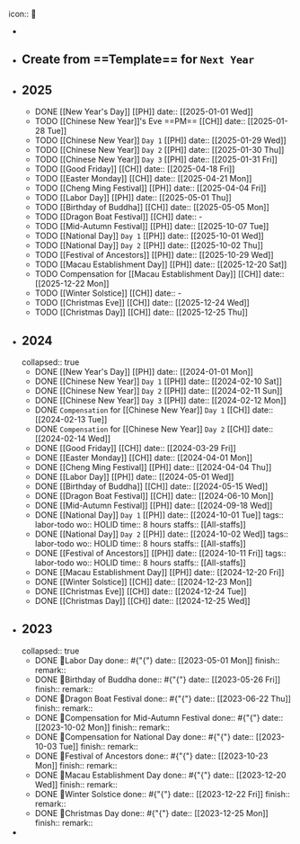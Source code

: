 icon:: 🔆

-
- ## Create from ==Template== for `Next Year`
- ## 2025
	- DONE [[New Year's Day]] [[PH]]
	  date:: [[2025-01-01 Wed]]
	- TODO [[Chinese New Year]]'s Eve ==PM== [[CH]] 
	  date:: [[2025-01-28 Tue]]
	- TODO [[Chinese New Year]] `Day 1` [[PH]] 
	  date:: [[2025-01-29 Wed]]
	- TODO [[Chinese New Year]] `Day 2` [[PH]] 
	  date:: [[2025-01-30 Thu]]
	- TODO [[Chinese New Year]] `Day 3` [[PH]] 
	  date:: [[2025-01-31 Fri]]
	- TODO [[Good Friday]] [[CH]]
	  date:: [[2025-04-18 Fri]]
	- TODO [[Easter Monday]] [[CH]]
	  date:: [[2025-04-21 Mon]]
	- TODO [[Cheng Ming Festival]] [[PH]]
	  date:: [[2025-04-04 Fri]]
	- TODO [[Labor Day]] [[PH]]
	  date:: [[2025-05-01 Thu]]
	- TODO [[Birthday of Buddha]] [[CH]]
	  date:: [[2025-05-05 Mon]]
	- TODO [[Dragon Boat Festival]] [[CH]]
	  date:: -
	- TODO [[Mid-Autumn Festival]] [[PH]]
	  date:: [[2025-10-07 Tue]]
	- TODO [[National Day]] `Day 1` [[PH]]
	  date:: [[2025-10-01 Wed]]
	- TODO [[National Day]] `Day 2` [[PH]]
	  date:: [[2025-10-02 Thu]]
	- TODO [[Festival of Ancestors]] [[PH]]
	  date:: [[2025-10-29 Wed]]
	- TODO [[Macau Establishment Day]] [[PH]]
	  date:: [[2025-12-20 Sat]]
	- TODO Compensation for [[Macau Establishment Day]] [[CH]]
	  date:: [[2025-12-22 Mon]]
	- TODO [[Winter Solstice]] [[CH]]
	  date:: -
	- TODO [[Christmas Eve]] [[CH]]
	  date:: [[2025-12-24 Wed]]
	- TODO [[Christmas Day]] [[CH]]
	  date:: [[2025-12-25 Thu]]
- ## 2024
  collapsed:: true
	- DONE [[New Year's Day]] [[PH]]
	  date:: [[2024-01-01 Mon]]
	- DONE [[Chinese New Year]] `Day 1` [[PH]] 
	  date:: [[2024-02-10 Sat]]
	- DONE [[Chinese New Year]] `Day 2` [[PH]] 
	  date:: [[2024-02-11 Sun]]
	- DONE [[Chinese New Year]] `Day 3` [[PH]] 
	  date:: [[2024-02-12 Mon]]
	- DONE `Compensation` for [[Chinese New Year]] `Day 1` [[CH]]
	  date:: [[2024-02-13 Tue]]
	- DONE `Compensation` for [[Chinese New Year]] `Day 2` [[CH]]
	  date:: [[2024-02-14 Wed]]
	- DONE [[Good Friday]] [[CH]]
	  date:: [[2024-03-29 Fri]]
	- DONE [[Easter Monday]] [[CH]]
	  date:: [[2024-04-01 Mon]]
	- DONE [[Cheng Ming Festival]] [[PH]]
	  date:: [[2024-04-04 Thu]]
	- DONE [[Labor Day]] [[PH]]
	  date:: [[2024-05-01 Wed]]
	- DONE [[Birthday of Buddha]] [[CH]]
	  date:: [[2024-05-15 Wed]]
	- DONE [[Dragon Boat Festival]] [[CH]]
	  date:: [[2024-06-10 Mon]]
	- DONE [[Mid-Autumn Festival]] [[PH]]
	  date:: [[2024-09-18 Wed]]
	- DONE [[National Day]] `Day 1` [[PH]]
	  date:: [[2024-10-01 Tue]]
	  tags:: labor-todo
	  wo:: HOLID
	  time:: 8 hours
	  staffs:: [[All-staffs]]
	- DONE [[National Day]] `Day 2` [[PH]]
	  date:: [[2024-10-02 Wed]]
	  tags:: labor-todo
	  wo:: HOLID
	  time:: 8 hours
	  staffs:: [[All-staffs]]
	- DONE [[Festival of Ancestors]] [[PH]]
	  date:: [[2024-10-11 Fri]]
	  tags:: labor-todo
	  wo:: HOLID
	  time:: 8 hours
	  staffs:: [[All-staffs]]
	- DONE [[Macau Establishment Day]] [[PH]]
	  date:: [[2024-12-20 Fri]]
	- DONE [[Winter Solstice]] [[CH]]
	  date:: [[2024-12-23 Mon]]
	- DONE [[Christmas Eve]] [[CH]]
	  date:: [[2024-12-24 Tue]]
	- DONE [[Christmas Day]] [[CH]]
	  date:: [[2024-12-25 Wed]]
- ## 2023
  collapsed:: true
	- DONE 🔆Labor Day
	  done:: #{"{"}
	  date:: [[2023-05-01 Mon]] 
	  finish::
	  remark::
	- DONE 🔆Birthday of Buddha
	  done:: #{"{"}
	  date:: [[2023-05-26 Fri]] 
	  finish::
	  remark::
	- DONE 🔆Dragon Boat Festival
	  done:: #{"{"}
	  date:: [[2023-06-22 Thu]] 
	  finish::
	  remark::
	- DONE 🔆Compensation for Mid-Autumn Festival
	  done:: #{"{"}
	  date:: [[2023-10-02 Mon]]
	  finish::
	  remark::
	- DONE 🔆Compensation for National Day
	  done:: #{"{"}
	  date:: [[2023-10-03 Tue]]
	  finish::
	  remark::
	- DONE 🔆Festival of Ancestors
	  done:: #{"{"}
	  date:: [[2023-10-23 Mon]]
	  finish::
	  remark::
	- DONE 🔆Macau Establishment Day
	  done:: #{"{"}
	  date:: [[2023-12-20 Wed]]
	  finish::
	  remark::
	- DONE 🔆Winter Solstice
	  done:: #{"{"}
	  date:: [[2023-12-22 Fri]]
	  finish::
	  remark::
	- DONE 🔆Christmas Day
	  done:: #{"{"}
	  date:: [[2023-12-25 Mon]]
	  finish::
	  remark::
-